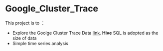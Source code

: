 # Google_Cluster_Trace
This project is to ：
* Explore the Goolge Cluster Trace Data [link](https://github.com/google/cluster-data).
  __Hive__ SQL is adopted as the size of data
* Simple time series analysis
